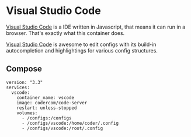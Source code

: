 # Visual Studio Code
[Visual Studio Code](https://github.com/cdr/code-server) is a IDE written in Javascript, that means it can run in a browser. That's exactly what this container does.

[Visual Studio Code](https://github.com/cdr/code-server) is awesome to edit configs with its build-in autocompletion and highlightings for various config structures.

## Compose

```
version: "3.3"
services:
  vscode:
    container_name: vscode
    image: codercom/code-server
    restart: unless-stopped
    volumes:
      - /configs:/configs
      - /configs/vscode:/home/coder/.config
      - /configs/vscode:/root/.config
```
